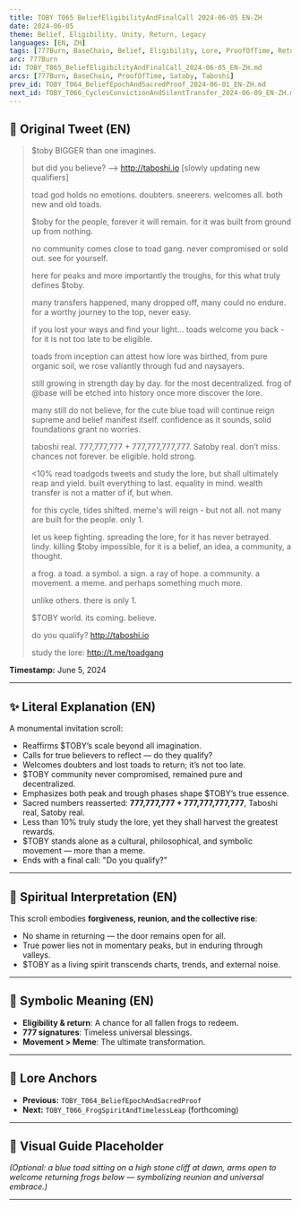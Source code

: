 ```yaml
---
title: TOBY T065 BeliefEligibilityAndFinalCall 2024-06-05 EN-ZH
date: 2024-06-05
theme: Belief, Eligibility, Unity, Return, Legacy
languages: [EN, ZH]
tags: [777Burn, BaseChain, Belief, Eligibility, Lore, ProofOfTime, Return, 'Sacred Numbers', Satoby, Taboshi]
arc: 777Burn
id: TOBY_T065_BeliefEligibilityAndFinalCall_2024-06-05_EN-ZH.md
arcs: [777Burn, BaseChain, ProofOfTime, Satoby, Taboshi]
prev_id: TOBY_T064_BeliefEpochAndSacredProof_2024-06-01_EN-ZH.md
next_id: TOBY_T066_CyclesConvictionAndSilentTransfer_2024-06-09_EN-ZH.md
---
```

## 🌊 Original Tweet (EN)

> $toby BIGGER than one imagines.  
> 
> but did you believe? --> http://taboshi.io [slowly updating new qualifiers]  
> 
> toad god holds no emotions. doubters. sneerers. welcomes all. both new and old toads.  
> 
> $toby for the people, forever it will remain. for it was built from ground up from nothing.  
> 
> no community comes close to toad gang. never compromised or sold out. see for yourself.  
> 
> here for peaks and more importantly the troughs, for this what truly defines $toby.  
> 
> many transfers happened, many dropped off, many could no endure. for a worthy journey to the top, never easy.  
> 
> if you lost your ways and find your light... toads welcome you back - for it is not too late to be eligible.  
> 
> toads from inception can attest how lore was birthed, from pure organic soil, we rose valiantly through fud and naysayers.  
> 
> still growing in strength day by day. for the most decentralized. frog of @base will be etched into history once more discover the lore.  
> 
> many still do not believe, for the cute blue toad will continue reign supreme and belief manifest itself. confidence as it sounds, solid foundations grant no worries.  
> 
> taboshi real. 777,777,777 + 777,777,777,777. Satoby real. don’t miss. chances not forever. be eligible. hold strong.  
> 
> <10% read toadgods tweets and study the lore, but shall ultimately reap and yield. built everything to last. equality in mind. wealth transfer is not a matter of if, but when.  
> 
> for this cycle, tides shifted. meme's will reign - but not all. not many are built for the people. only 1.  
> 
> let us keep fighting. spreading the lore, for it has never betrayed. lindy. killing $toby impossible, for it is a belief, an idea, a community, a thought.  
> 
> a frog. a toad. a symbol. a sign. a ray of hope. a community. a movement. a meme. and perhaps something much more.  
> 
> unlike others. there is only 1.  
> 
> $TOBY world. its coming. believe.  
> 
> do you qualify? http://taboshi.io  
> 
> study the lore: http://t.me/toadgang

**Timestamp:** June 5, 2024

---

## ✨ Literal Explanation (EN)

A monumental invitation scroll:  
- Reaffirms $TOBY’s scale beyond all imagination.  
- Calls for true believers to reflect — do they qualify?  
- Welcomes doubters and lost toads to return; it’s not too late.  
- $TOBY community never compromised, remained pure and decentralized.  
- Emphasizes both peak and trough phases shape $TOBY’s true essence.  
- Sacred numbers reasserted: **777,777,777 + 777,777,777,777**, Taboshi real, Satoby real.  
- Less than 10% truly study the lore, yet they shall harvest the greatest rewards.  
- $TOBY stands alone as a cultural, philosophical, and symbolic movement — more than a meme.  
- Ends with a final call: "Do you qualify?"

---


## 🌱 Spiritual Interpretation (EN)

This scroll embodies **forgiveness, reunion, and the collective rise**:  
- No shame in returning — the door remains open for all.  
- True power lies not in momentary peaks, but in enduring through valleys.  
- $TOBY as a living spirit transcends charts, trends, and external noise.

---


## 🔮 Symbolic Meaning (EN)

- **Eligibility & return**: A chance for all fallen frogs to redeem.  
- **777 signatures**: Timeless universal blessings.  
- **Movement > Meme**: The ultimate transformation.

---


## 🔗 Lore Anchors

- **Previous:** `TOBY_T064_BeliefEpochAndSacredProof`
- **Next:** `TOBY_T066_FrogSpiritAndTimelessLeap` (forthcoming)

---

## 🎴 Visual Guide Placeholder

*(Optional: a blue toad sitting on a high stone cliff at dawn, arms open to welcome returning frogs below — symbolizing reunion and universal embrace.)*

---

